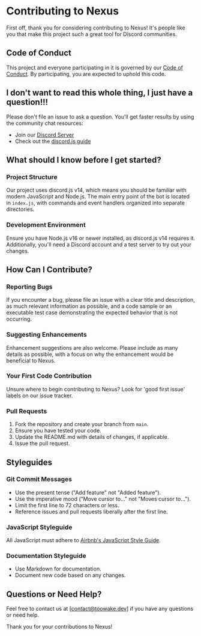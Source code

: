 # Contributing to Nexus

First off, thank you for considering contributing to Nexus! It's people like you that make this project such a great tool for Discord communities.

## Code of Conduct

This project and everyone participating in it is governed by our [Code of Conduct](CODE_OF_CONDUCT.md). By participating, you are expected to uphold this code.

## I don't want to read this whole thing, I just have a question!!!

Please don't file an issue to ask a question. You'll get faster results by using the community chat resources:

- Join our [Discord Server](https://discord.gg/nexushosting)
- Check out the [discord.js guide](https://discordjs.guide/)

## What should I know before I get started?

### Project Structure

Our project uses discord.js v14, which means you should be familiar with modern JavaScript and Node.js. The main entry point of the bot is located in `index.js`, with commands and event handlers organized into separate directories.

### Development Environment

Ensure you have Node.js v16 or newer installed, as discord.js v14 requires it. Additionally, you'll need a Discord account and a test server to try out your changes.

## How Can I Contribute?

### Reporting Bugs

If you encounter a bug, please file an issue with a clear title and description, as much relevant information as possible, and a code sample or an executable test case demonstrating the expected behavior that is not occurring.

### Suggesting Enhancements

Enhancement suggestions are also welcome. Please include as many details as possible, with a focus on why the enhancement would be beneficial to Nexus.

### Your First Code Contribution

Unsure where to begin contributing to Nexus? Look for 'good first issue' labels on our issue tracker.

### Pull Requests

1. Fork the repository and create your branch from `main`.
2. Ensure you have tested your code.
3. Update the README.md with details of changes, if applicable.
4. Issue the pull request.

## Styleguides

### Git Commit Messages

- Use the present tense ("Add feature" not "Added feature").
- Use the imperative mood ("Move cursor to..." not "Moves cursor to...").
- Limit the first line to 72 characters or less.
- Reference issues and pull requests liberally after the first line.

### JavaScript Styleguide

All JavaScript must adhere to [Airbnb's JavaScript Style Guide](https://github.com/airbnb/javascript).

### Documentation Styleguide

- Use Markdown for documentation.
- Document new code based on any changes.

## Questions or Need Help?

Feel free to contact us at [contact@toowake.dev] if you have any questions or need help.

Thank you for your contributions to Nexus!